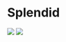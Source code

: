# Splendid 

![](https://raw.github.com/ChrisMcKenzie/Splendid/Development/docs/Screen%20Shot%202014-01-06%20at%209.06.47%20PM.png)
![](https://raw.github.com/ChrisMcKenzie/Splendid/Development/docs/Screen%20Shot%202014-01-06%20at%209.06.31%20PM.png)
